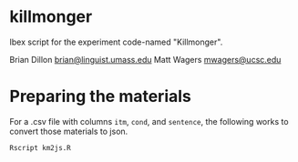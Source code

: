 # killmonger

Ibex script for the experiment code-named "Killmonger".

Brian Dillon <brian@linguist.umass.edu>
Matt Wagers <mwagers@ucsc.edu>

# Preparing the materials

For a .csv file with columns `itm`, `cond`, and `sentence`, the following works to convert those materials to json.

```
Rscript km2js.R
```
